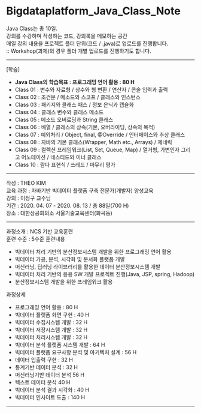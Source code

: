 # Bigdataplatform_Java_Class_Note

Java Class는 총 10일.  
강의를 수강하며 작성하는 코드, 강의록을 메모하는 공간  
매일 강의 내용을 프로젝트 폴더 단위(코드 / .java)로 업로드를 진행합니다.  
:: Workshop(과제)의 경우 폴더 개별 업로드를 진행하기도 합니다. 

<hr>   

[학습]
- **Java Class의 학습목표 : 프로그래밍 언어 활용 : 80 H**
- Class 01 : 변수와 자료형 / 상수와 형 변환 / 연산자 / 콘솔 입력과 출력  
- Class 02 : 조건문 / 메소드와 스코프 / 클래스와 인스턴스  
- Class 03 : 패키지와 클래스 패스 / 정보 은닉과 캡슐화  
- Class 04 : 클래스 변수와 클래스 메소드  
- Class 05 : 메소드 오버로딩과 String 클래스  
- Class 06 : 배열 / 클래스의 상속(기본, 오버라이딩, 상속의 목적)  
- Class 07 : 예외처리 / Object, final, @Override / 인터페이스와 추상 클래스  
- Class 08 : 자바의 기본 클래스(Wrapper, Math etc., Arrays) / 제네릭  
- Class 09 : 컬렉션 프레임워크(List, Set, Queue, Map) / 열거형, 가변인자 그리고 어노테이션 / 네스티드와 이너 클래스  
- Class 10 : 람다 표현식 / 쓰레드 / 마무리 평가  

<hr>

작성 : THEO KIM   
교육 과정 : 자바기반 빅데이터 플랫폼 구축 전문가(개발자) 양성교육    
강의 : 이정구 교수님    
기간 : 2020. 04. 07 - 2020. 08. 13 / 총 88일(700 H)     
장소 : 대한상공회의소 서울기술교육센터(화곡동)    

<hr> 

과정소개 : NCS 기반 교육훈련  
훈련 수준 : 5수준 
훈련내용  
* 빅데이터 처리 기반의 분산정보시스템 개발을 위한 프로그래밍 언어 활용
* 빅데이터 가공, 분석, 시각화 및 문서화 플랫폼 개발 
* 머신러닝, 딥러닝 라이브러리를 활용한 데이터 분산정보시스템 개발    
* 빅데이터 처리 기반의 응용 SW 개발 프로젝트 진행(Java, JSP, spring, Hadoop)    
* 분산정보시스템 개발을 위한 프레임워크 활용 

과정상세 
* 프로그래밍 언어 활용 : 80 H 
* 빅데이터 플랫폼 화면 구현 : 40 H 
* 빅데이터 수집시스템 개발 : 32 H 
* 빅데이터 저장시스템 개발 : 32 H 
* 빅데이터 처리시스템 개발 : 32 H 
* 빅데이터 분석 플랫폼 시스템 개발 : 64 H 
* 빅데이터 플랫폼 요구사항 분석 및 아키텍처 설계 : 56 H
* 데이터 입출력 구현 : 32 H 
* 통계기반 데이터 분석 : 32 H 
* 머신러닝기반 데이터 분석 56 H
* 텍스트 데이터 분석 40 H
* 빅데이터 분석 결과 시각화 : 40 H 
* 빅데이터 인사이트 도출 : 140 H 
  

<hr>
